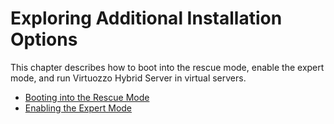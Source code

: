 # Exploring Additional Installation Options

This chapter describes how to boot into the rescue mode, enable the expert mode, and run Virtuozzo Hybrid Server in virtual servers.

-   [Booting into the Rescue Mode](.Booting_into_the_Rescue_Mode_v7.1Beta)
-   [Enabling the Expert Mode](.Enabling_the_Expert_Mode_v7.1Beta)


